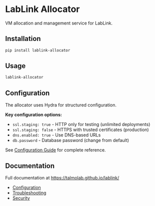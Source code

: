 # LabLink Allocator

VM allocation and management service for LabLink.

## Installation

```bash
pip install lablink-allocator
```

## Usage

```bash
lablink-allocator
```

## Configuration

The allocator uses Hydra for structured configuration.

**Key configuration options:**

- `ssl.staging: true` - HTTP only for testing (unlimited deployments)
- `ssl.staging: false` - HTTPS with trusted certificates (production)
- `dns.enabled: true` - Use DNS-based URLs
- `db.password` - Database password (change from default)

See [Configuration Guide](../../docs/configuration.md) for complete reference.

## Documentation

Full documentation at https://talmolab.github.io/lablink/

- [Configuration](../../docs/configuration.md)
- [Troubleshooting](../../docs/troubleshooting.md)
- [Security](../../docs/security.md)
